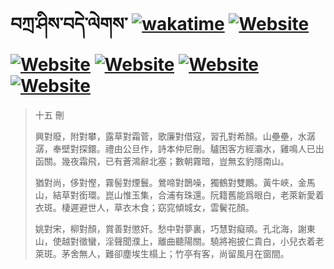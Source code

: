 # བཀྲ་ཤིས་བདེ་ལེགས་	[![wakatime](https://wakatime.com/badge/user/5043ee4a-e361-4607-9d47-d557f2005d05.svg)](https://wakatime.com/@5043ee4a-e361-4607-9d47-d557f2005d05)	[![Website](https://img.shields.io/website?label=&up_color=orange&up_message=Tianchi&url=https%3A%2F%2Fshields.io)](https://tianchi.aliyun.com/home/science/scienceDetail?userId=1095279182618)	[![Website](https://img.shields.io/website?label=&up_color=green&up_message=Yuque&url=https%3A%2F%2Fshields.io)](https://www.yuque.com/ivanaxu)	[![Website](https://img.shields.io/website?label=&up_color=yellow&up_message=Leetcode&url=https%3A%2F%2Fshields.io)](https://leetcode.cn/u/ivanaxu)	[![Website](https://img.shields.io/website?label=&up_color=violet&up_message=AIstudio&url=https%3A%2F%2Fshields.io)](https://aistudio.baidu.com/aistudio/personalcenter/thirdview/979775)	[![Website](https://img.shields.io/website?label=&up_color=red&up_message=Gitee&url=https%3A%2F%2Fshields.io)](https://gitee.com/IvanaXu)
> 十五 刪
> 
> 興對廢，附對攀，露草對霜菅，歌廉對借寇，習孔對希顏。山壘壘，水潺潺，奉壁對探鐶。禮由公旦作，詩本仲尼刪。驢困客方經灞水，雞鳴人已出函關。幾夜霜飛，已有蒼鴻辭北塞；數朝霧暗，豈無玄豹隱南山。
> 
> 猶對尚，侈對慳，霧髻對煙鬟。鶯啼對鵲噪，獨鶴對雙鷳。黃牛峽，金馬山，結草對銜環。崑山惟玉集，合浦有珠還。阮籍舊能爲眼白，老萊新愛着衣斑。棲遲避世人，草衣木食；窈窕傾城女，雲鬢花顏。
> 
> 姚對宋，柳對顏，賞善對懲奸。愁中對夢裏，巧慧對癡頑。孔北海，謝東山，使越對徵蠻，淫聲聞濮上，離曲聽陽關。驍將袍披仁貴白，小兒衣着老萊斑。茅舍無人，難卻塵埃生榻上；竹亭有客，尚留風月在窗間。
>
